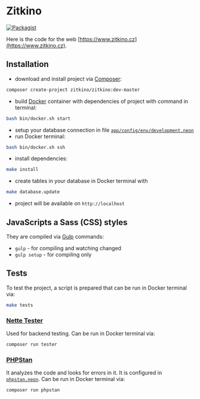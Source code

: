 # Zitkino

[![Packagist](https://img.shields.io/packagist/v/zitkino/zitkino.svg)](https://packagist.org/packages/zitkino/zitkino)

Here is the code for the web [https://www.zitkino.cz](https://www.zitkino.cz).

## Installation
* download and install project via [Composer](https://getcomposer.org):
```bash
composer create-project zitkino/zitkino:dev-master
```
* build [Docker](https://docs.docker.com/get-started/overview/) container with dependencies of project with command in terminal:
```bash
bash bin/docker.sh start
```
* setup your database connection in file [`app/config/env/development.neon`](./app/config/env/development.neon)
* run Docker terminal:
```bash
bash bin/docker.sh ssh
```
* install dependencies:
```bash
make install
```
* create tables in your database in Docker terminal with
```bash
make database.update
```
* project will be available on `http://localhost`

## JavaScripts a Sass (CSS) styles
They are compiled via [Gulp](https://gulpjs.com) commands:

* `gulp` - for compiling and watching changed
* `gulp setup` - for compiling only

## Tests
To test the project, a script is prepared that can be run in Docker terminal via:
```bash
make tests
```

### [Nette Tester](https://tester.nette.org/cs/)
Used for backend testing. Can be run in Docker terminal via:
```bash
composer run tester
```

### [PHPStan](https://github.com/phpstan/phpstan)
It analyzes the code and looks for errors in it. It is configured in [`phpstan.neon`](./app/config/phpstan.neon). Can be run in Docker terminal via:
```bash
composer run phpstan
```
